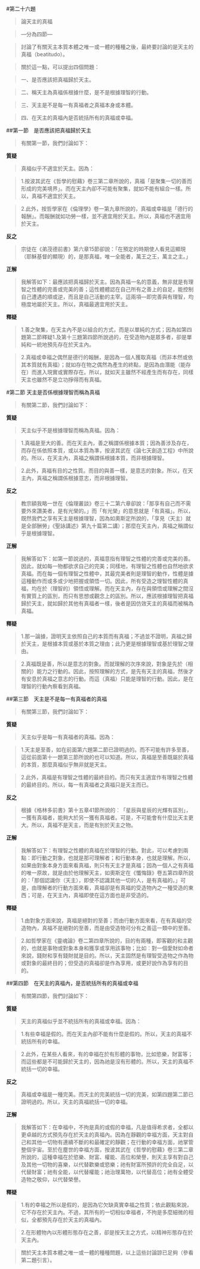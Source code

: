#第二十六題

>論天主的真福

>—分為四節—

>討論了有關天主本質本體之唯一或一體的種種之後，最終要討論的是天主的真福（beatitudo）。

>關於這一點，可以提出四個問題：

>一、是否應該把真福歸於天主。

>二、稱天主為真福係根據什麼，是不是根據理智的行動。

>三、天主是不是每一有真福者之真福本身或本體。

>四、在天主的真福內是否統括所有的真福或幸福。


##第一節　是否應該把真福歸於天主
>有關第一節，我們討論如下：

**質疑**
>真福似乎不適宜於天主。因為：

>1.按波其武在《哲學的慰藉》卷三第二章所說的，真福「是聚集一切的善而形成的完美境界」。而在天主內卻不可能有聚集，就如不能有組合一樣。所以，真福不適宜於天主。

>2.此外，按哲學家在《倫理學》卷一第九章所說的，真福或幸福是「德行的報酬」。而報酬就如功勞一樣，並不適宜用於天主。所以，真福也不適宜用於天主。

**反之**
>宗徒在《弟茂德前書》第六章15節卻說：「在預定的時期使人看見這顯現（耶穌基督的顯現）的，是那真福，唯一全能者，萬王之王，萬主之主。」

**正解**
>我解答如下：最應該把真福歸於天主。因為真福一名的意義，無非就是有理智之性體的完善或完美的善；這性體體認在自己所有之善上的自足，能控制自己遭遇的順或逆，而且是自己活動的主宰。這兩項—即完善與有理智，均極度地屬於天主。所以，真福最適宜用於天主。

**釋疑**
>1.善之聚集，在天主內不是以組合的方式，而是以單純的方式；因為如第四題第二節釋疑1.及第十三題第四節所說過的，在受造物內是眾多者，卻是單純和一統地預先存在於天主內。

>2.真福或幸福之偶然是德行的報酬，是因為一個人獲取真福（而非本然或依其本質就有真福）；就如存在物之偶然為產生的終點，是因為由潛能（能存在）而進入現實或實際存在。所以，就如天主雖然不經產生而有存在，同樣天主也雖然不是立功掙得而有真福。

#第二節 天主是否係根據理智而稱為真福
>有關第二節，我們討論如下：

**質疑**
>天主似乎不是根據理智而稱為真福。因為：

>1.真福是至大的善。而在天主內，善之稱謂係根據本質；因為善涉及存在，而存在係依照本質，或以本質為準，按波其武在《論七天創造工程》中所說的。所以，在天主內，真福之稱謂係根據本質，而非根據理智。

>2.此外，真福有目的之性質。而目的與善一樣，是意志的對象。所以，在天主內，真福之稱謂係根據意志，而非根據理智。

**反之**
>教宗額我略一世在《倫理叢談》卷三十二第六章卻說：「那享有自己而不需要外來讚美者，是有光榮的。」而「有光榮」的意思就是「有真福」。所以，既然我們之享有天主是根據理智，因為如奧斯定所說的，「享見（天主）就是全部酬勞」《聖詠講述》第九十篇第二講）；那麼在天主內，真福之稱謂似乎是根據理智。

**正解**
>我解答如下：如第一節說過的，真福意指有理智之性體的完善或完美的善。因此，就如每一物都欲求自己的完美；同樣地，有理智之性體也自然地欲求真福。而在每一個有理智之性體中，其最完美者則是理智的動作，性體是據這種動作而或多或少地把握或領悟一切。因此，所有受造之理智性體的真福，均在於（理智的）領悟或理解。而在天主內，存在與領悟或理解之間沒有實質上的區別，而只有思想或觀念上的區別。所以，應該根據理智把真福歸於天主，就如歸於其他有真福者一樣，後者是因仿效天主的真福而被稱為真福。

**釋疑**
>1.那一論據，證明天主依照自己的本質而有真福；不過並不證明，真福之歸於天主，是根據本質或基於本質之理由；此乃更是根據理智或基於理智之理由。

>2.真福既是善，所以是意志的對象。而就理解的次序來說，對象是先於（相關的）能力之行動的。因此，按照理解的方式，是先有天主的真福，然後才有安息於真福之意志的行動。而這（真福）只能是理智的行動。因此，是在理智的行動內察看到真福。

##第三節　天主是不是每一有真福者的真福
>有關第三節，我們討論如下：

**質疑**
>天主似乎是每一有真福者的真福。因為：

>1.天主是至善，如在前面第六題第二節已證明過的。而不可能有許多至善，這從前面第十一題第三節所說的也可以知道。所以，真福是至善既屬於真福的本質，那麼真福似乎無非就是天主。

>2.此外，真福是有理智之性體的最終目的。而只有天主適宜作有理智之性體的最終目的。所以，每一有真福者之真福只是天主而已。

**反之**
>根據《格林多前書》第十五章41節所說的︰「星辰與星辰的光輝有區別」，一獲有真福者，能夠大於另一獲有真福者。可是，不可能會有什麼比天主更大。所以，真福不是天主，而是有別於天主之物。

**正解**
>我解答如下：有理智之性體的真福在於理智的行動。對此，可以考慮到兩點：即行動之對象，也就是那可理解者；和行動本身，也就是理解。所以，如果由對象本身方面來看真福，則只有天主才是真福；因為一個人之有真福的唯一原故，就是由於他理解天主，如奧斯定在《懺悔錄》卷五第四章所說的：「那個認識你（天主），即使不認識其他一切的人，是有真福的。」可是，由理解者的行動方面來看，真福卻是有真福的受造物內之一種受造的東西；可是，在天主內，真福即使在這方面也是非受造的。

**釋疑**
>1.由對象方面來說，真福是絕對的至善；而由行動方面來看，在有真福的受造物內，真福不是絕對的至善，而是由受造物可分有之善這一類中的至善。

>2.如哲學家在《靈魂論》卷二第四章所說的，目的有兩種，即客觀的和主觀的，也就是事物或對象本身和獲享或享用該事物；比如︰對一個愛財如命者來說，錢財和享有錢財就是目的。所以，天主固然是有理智受造物之作為物或對象的最終目的；但受造的真福卻是作為享用，或更好說作為享有的目的。

##第四節　在天主的真福內，是否統括所有的真福或幸福
>有關第四節，我們討論如下：

**質疑**
>天主的真福似乎並不統括所有的真福或幸福。因為：

>1.有些幸福是假的。而在天主內卻不能有什麼是假的。所以，天主的真福不統括所有的幸福。

>2.此外，在某些人看來，有的幸福在於有形體的事物，比如慾樂，財富等；而這些都是不可能歸於天主的，因為祂是沒有形體的。所以，天主的真福不統括一切的幸福。

**反之**
>真福或幸福是一種完美。而天主的完美統括一切的完美，如第四題第二節已證明過的。所以，天主的真福統括一切的幸福。

**正解**
>我解答如下：在幸福中，不拘是真的或假的幸福，凡是值得希求者，全都以更卓越的方式預先存在於天主的真福內。因為在靜觀的幸福方面，天主對自己和其他一切物有連續不斷的和最確定的靜觀；在行動的幸福方面，祂掌管整個宇宙。至於在塵世的幸福方面，按波其武在《哲學的慰藉》卷三第二章所說的，這種幸福在於慾樂、財富、權能、高位和榮譽，則天主享有對自己及其他一切物的喜樂，以代替歡樂或慾樂；祂有財富所預許的完全自足，以代替財富；祂有全能，以代替權能；祂治理萬物，以代替高位；祂有全體受造物之敬仰，以代替榮譽。

**釋疑**
>1.有的幸福之所以是假的，是因為它欠缺真實幸福之性質；依此觀點來說，它不存在於天主內。不過，其所有的一切相似幸福者，不拘是多麼細微的相似，全都預先存在於天主的真福內。

>2.在形體物內以形體形態存在之善，卻是按天主之方式，以精神形態存在於天主內。

>關於天主本質本體之唯一或一體的種種問題，以上這些討論諒已足夠（參看第二題引言）。

